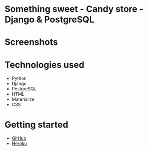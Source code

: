 # Something sweet - Candy store - Django & PostgreSQL


# Screenshots


# Technologies used
- Python
- Django
- PostgreSQL
- HTML
- Materialize
- CSS

# Getting started
- [GitHub](https://github.com/lucy-rz/somethingsweet)
- [Heroku](https://somethingsweetapp-40c3d82359a7.herokuapp.com/)

